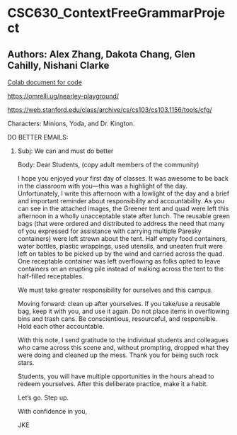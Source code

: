 # CSC630_ContextFreeGrammarProject
## Authors: Alex Zhang, Dakota Chang, Glen Cahilly, Nishani Clarke

[Colab document for code](https://colab.research.google.com/drive/1Vm7qbzePa-OJXm5243dmv6Q7sBpdSZFb?usp=sharing)

https://omrelli.ug/nearley-playground/

https://web.stanford.edu/class/archive/cs/cs103/cs103.1156/tools/cfg/

Characters: Minions, Yoda, and Dr. Kington.


DO BETTER EMAILS:

1. Subj: We can and must do better

   Body: Dear Students, (copy adult members of the community)

    I hope you enjoyed your first day of classes. It was awesome to be back in the classroom with you—this was a highlight of the day.
    Unfortunately, I write this afternoon with a lowlight of the day and a brief and important reminder about responsibility and accountability.
    As you can see in the attached images, the Greener tent and quad were left this afternoon in a wholly unacceptable state after lunch. The reusable         green bags (that were ordered and distributed to address the need that many of you expressed for assistance with carrying multiple Paresky containers)     were left strewn about the tent. Half empty food containers, water bottles, plastic wrappings, used utensils, and uneaten fruit were left on tables to     be picked up by the wind and carried across the quad. One receptable container was left overflowing as folks opted to leave containers on an erupting       pile instead of walking across the tent to the half-filled receptables.

    We must take greater responsibility for ourselves and this campus.

    Moving forward: clean up after yourselves. If you take/use a reusable bag, keep it with you, and use it again. Do not place items in overflowing bins       and trash cans. Be conscientious, resourceful, and responsible. Hold each other accountable.

    With this note, I send gratitude to the individual students and colleagues who came across this scene and, without prompting, dropped what they were       doing and cleaned up the mess. Thank you for being such rock stars.

    Students, you will have multiple opportunities in the hours ahead to redeem yourselves. After this deliberate practice, make it a habit.

    Let’s go. Step up.

    With confidence in you,

    JKE
